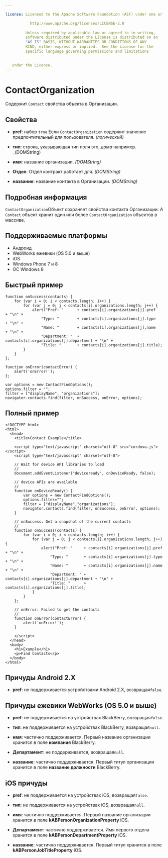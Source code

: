 ```yaml
---

license: Licensed to the Apache Software Foundation (ASF) under one or more contributor license agreements. See the NOTICE file distributed with this work for additional information regarding copyright ownership. The ASF licenses this file to you under the Apache License, Version 2.0 (the "License"); you may not use this file except in compliance with the License. You may obtain a copy of the License at

           http://www.apache.org/licenses/LICENSE-2.0
    
         Unless required by applicable law or agreed to in writing,
         software distributed under the License is distributed on an
         "AS IS" BASIS, WITHOUT WARRANTIES OR CONDITIONS OF ANY
         KIND, either express or implied.  See the License for the
         specific language governing permissions and limitations
    

   under the License.
---
```


# ContactOrganization

Содержит `Contact` свойства объекта в Организации.

## Свойства

*   **pref**: набор `true` Если `ContactOrganization` содержит значение предпочтительный для пользователя. *(логический)*

*   **тип**: строка, указывающая тип поля это, *дома* например. _(DOMString)

*   **имя**: название организации. *(DOMString)*

*   **Отдел**: Отдел контракт работает для. *(DOMString)*

*   **название**: название контакта в Организации. *(DOMString)*

## Подробная информация

`ContactOrganization`Объект сохраняет свойства контакта Организации. A `Contact` объект хранит один или более `ContactOrganization` объектов в массиве.

## Поддерживаемые платформы

*   Андроид
*   WebWorks ежевики (OS 5.0 и выше)
*   iOS
*   Windows Phone 7 и 8
*   ОС Windows 8

## Быстрый пример

    function onSuccess(contacts) {
        for (var i = 0; i < contacts.length; i++) {
            for (var j = 0; j < contacts[i].organizations.length; j++) {
                alert("Pref: "      + contacts[i].organizations[j].pref       + "\n" +
                    "Type: "        + contacts[i].organizations[j].type       + "\n" +
                    "Name: "        + contacts[i].organizations[j].name       + "\n" +
                    "Department: "  + contacts[i].organizations[j].department + "\n" +
                    "Title: "       + contacts[i].organizations[j].title);
            }
        }
    };
    
    function onError(contactError) {
        alert('onError!');
    };
    
    var options = new ContactFindOptions();
    options.filter = "";
    filter = ["displayName", "organizations"];
    navigator.contacts.find(filter, onSuccess, onError, options);
    

## Полный пример

    <!DOCTYPE html>
    <html>
      <head>
        <title>Contact Example</title>
    
        <script type="text/javascript" charset="utf-8" src="cordova.js"></script>
        <script type="text/javascript" charset="utf-8">
    
        // Wait for device API libraries to load
        //
        document.addEventListener("deviceready", onDeviceReady, false);
    
        // device APIs are available
        //
        function onDeviceReady() {
            var options = new ContactFindOptions();
            options.filter="";
            filter = ["displayName","organizations"];
            navigator.contacts.find(filter, onSuccess, onError, options);
        }
    
        // onSuccess: Get a snapshot of the current contacts
        //
        function onSuccess(contacts) {
            for (var i = 0; i < contacts.length; i++) {
                for (var j = 0; j < contacts[i].organizations.length; j++) {
                    alert("Pref: "     + contacts[i].organizations[j].pref       + "\n" +
                        "Type: "       + contacts[i].organizations[j].type       + "\n" +
                        "Name: "       + contacts[i].organizations[j].name       + "\n" +
                        "Department: " + contacts[i].organizations[j].department + "\n" +
                        "Title: "      + contacts[i].organizations[j].title);
                }
            }
        };
    
        // onError: Failed to get the contacts
        //
        function onError(contactError) {
            alert('onError!');
        }
    
        </script>
      </head>
      <body>
        <h1>Example</h1>
        <p>Find Contacts</p>
      </body>
    </html>
    

## Причуды Android 2.X

*   **pref**: не поддерживается устройствами Android 2.X, возвращая`false`.

## Причуды ежевики WebWorks (OS 5.0 и выше)

*   **pref**: не поддерживается на устройствах BlackBerry, возвращая`false`.

*   **тип**: не поддерживается на устройствах BlackBerry, возвращая`null`.

*   **имя**: частично поддерживается. Первый название организации хранится в поле **компания** BlackBerry.

*   **Департамент**: не поддерживается, возвращая`null`.

*   **название**: частично поддерживается. Первый титул организации хранится в поле **название должности** BlackBerry.

## iOS причуды

*   **pref**: не поддерживается на устройствах iOS, возвращая`false`.

*   **тип**: не поддерживается на устройствах iOS, возвращая`null`.

*   **имя**: частично поддерживается. Первый название организации хранится в поле **kABPersonOrganizationProperty** iOS.

*   **Департамент**: частично поддерживается. Имя первого отдела хранится в поле **kABPersonDepartmentProperty** iOS.

*   **название**: частично поддерживается. Первый титул хранится в поле **kABPersonJobTitleProperty** iOS.